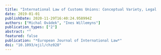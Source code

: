 ```yaml
---
title: "International Law of Customs Unions: Conceptual Variety, Legal Ambiguity and Diverse Practice"
date: 2019-01-01
publishDate: 2020-11-29T16:40:24.958994Z
authors: ["Michal Ovádek", "Ines Willemyns"]
publication_types: ["2"]
abstract: ""
featured: false
publication: "*European Journal of International Law*"
doi: "10.1093/ejil/chz028"
---
```


